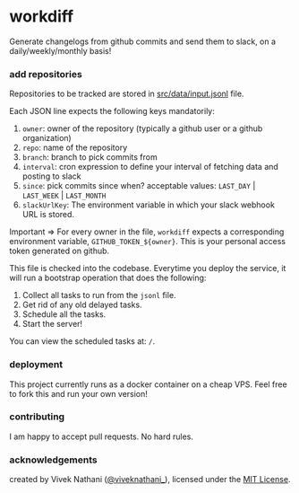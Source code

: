 # workdiff

Generate changelogs from github commits and send them to slack, on a daily/weekly/monthly basis!

### add repositories

Repositories to be tracked are stored in [src/data/input.jsonl](./src/data/input.jsonl) file.

Each JSON line expects the following keys mandatorily:
1. `owner`: owner of the repository (typically a github user or a github organization)
2. `repo`: name of the repository
3. `branch`: branch to pick commits from
4. `interval`: cron expression to define your interval of fetching data and posting to slack
5. `since`: pick commits since when? acceptable values: `LAST_DAY` | `LAST_WEEK` | `LAST_MONTH`
6. `slackUrlKey`: The environment variable in which your slack webhook URL is stored.

Important => For every owner in the file, `workdiff` expects a corresponding environment variable, `GITHUB_TOKEN_${owner}`. This is your personal access token generated on github.

This file is checked into the codebase. Everytime you deploy the service, it will run a bootstrap operation that does the following:
1. Collect all tasks to run from the `jsonl` file.
2. Get rid of any old delayed tasks.
3. Schedule all the tasks.
4. Start the server!

You can view the scheduled tasks at: `/`.

### deployment

This project currently runs as a docker container on a cheap VPS. Feel free to fork this and run your own version!

### contributing

I am happy to accept pull requests. No hard rules.

### acknowledgements

created by Vivek Nathani ([@viveknathani_](https://twitter.com/viveknathani_)), licensed under the [MIT License](./LICENSE).

